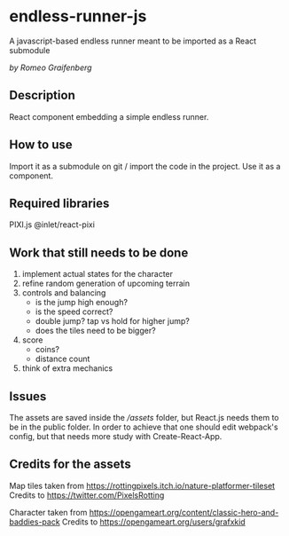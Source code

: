 # endless-runner-js
A javascript-based endless runner meant to be imported as a React submodule

_by Romeo Graifenberg_

## Description
React component embedding a simple endless runner.

## How to use
Import it as a submodule on git / import the code in the project.
Use it as a component.

## Required libraries
PIXI.js
@inlet/react-pixi

## Work that still needs to be done
1. implement actual states for the character
2. refine random generation of upcoming terrain
3. controls and balancing
    + is the jump high enough?
    + is the speed correct?
    + double jump? tap vs hold for higher jump?
    + does the tiles need to be bigger?
3. score
    + coins?
    + distance count
4. think of extra mechanics

## Issues
The assets are saved inside the */assets* folder, but React.js needs them to be in the public folder.
In order to achieve that one should edit webpack's config, but that needs more study with Create-React-App.

## Credits for the assets
Map tiles taken from https://rottingpixels.itch.io/nature-platformer-tileset
Credits to https://twitter.com/PixelsRotting

Character taken from https://opengameart.org/content/classic-hero-and-baddies-pack
Credits to https://opengameart.org/users/grafxkid        